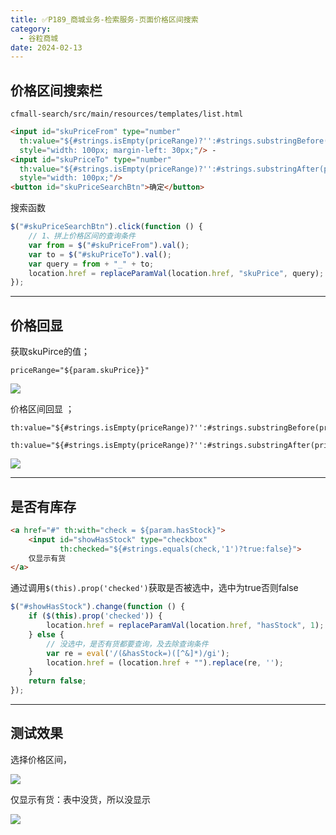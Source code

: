 ```yaml
---
title: ✅P189_商城业务-检索服务-页面价格区间搜索
category:
  - 谷粒商城
date: 2024-02-13
---
```


<!-- more -->

## 价格区间搜索栏

`cfmall-search/src/main/resources/templates/list.html`

```html
<input id="skuPriceFrom" type="number"
  th:value="${#strings.isEmpty(priceRange)?'':#strings.substringBefore(priceRange,'_')}"
  style="width: 100px; margin-left: 30px;"/> -
<input id="skuPriceTo" type="number"
  th:value="${#strings.isEmpty(priceRange)?'':#strings.substringAfter(priceRange,'_')}"
  style="width: 100px;"/>
<button id="skuPriceSearchBtn">确定</button>
```

搜索函数

```javascript
$("#skuPriceSearchBtn").click(function () {
    // 1、拼上价格区间的查询条件
    var from = $("#skuPriceFrom").val();
    var to = $("#skuPriceTo").val();
    var query = from + "_" + to;
    location.href = replaceParamVal(location.href, "skuPrice", query);
});
```

---

## 价格回显

获取skuPirce的值；

```
priceRange="${param.skuPrice}}"
```

![](https://cfmall-hello.oss-cn-beijing.aliyuncs.com/img/202312/57f472d5ffa4a0457af2cebd390ba406.png#id=ZZSx3&originHeight=123&originWidth=994&originalType=binary&ratio=1&rotation=0&showTitle=false&status=done&style=none&title=)

价格区间回显 ；

```
th:value="${#strings.isEmpty(priceRange)?'':#strings.substringBefore(priceRange,'_')}"

th:value="${#strings.isEmpty(priceRange)?'':#strings.substringAfter(priceRange,'_')}"
```

![](https://cfmall-hello.oss-cn-beijing.aliyuncs.com/img/202312/60acb9424243f612556b93f203e63553.png#id=a7rNq&originHeight=207&originWidth=954&originalType=binary&ratio=1&rotation=0&showTitle=false&status=done&style=none&title=)

---

## 是否有库存

```html
<a href="#" th:with="check = ${param.hasStock}">
    <input id="showHasStock" type="checkbox"
           th:checked="${#strings.equals(check,'1')?true:false}">
    仅显示有货
</a>
```

通过调用`$(this).prop('checked')`获取是否被选中，选中为true否则false

```javascript
$("#showHasStock").change(function () {
    if ($(this).prop('checked')) {
        location.href = replaceParamVal(location.href, "hasStock", 1);
    } else {
        // 没选中，是否有货都要查询，及去除查询条件
        var re = eval('/(&hasStock=)([^&]*)/gi');
        location.href = (location.href + "").replace(re, '');
    }
    return false;
});
```

---

## 测试效果

选择价格区间，

![](https://cfmall-hello.oss-cn-beijing.aliyuncs.com/img/202312/66e6da22ce2a53c19972548233d26923.png#id=j4XQn&originHeight=495&originWidth=742&originalType=binary&ratio=1&rotation=0&showTitle=false&status=done&style=none&title=)

仅显示有货：表中没货，所以没显示

![](https://cfmall-hello.oss-cn-beijing.aliyuncs.com/img/202312/d37b3b4d72d85628471aa091950b5dab.png#id=egpPM&originHeight=216&originWidth=806&originalType=binary&ratio=1&rotation=0&showTitle=false&status=done&style=none&title=)
